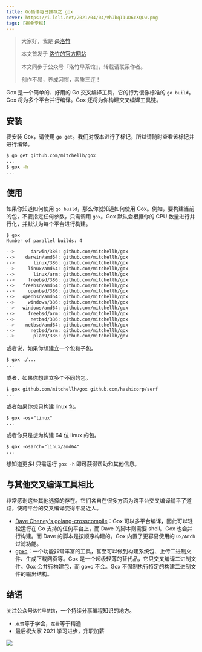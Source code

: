 ```yaml
---
title: Go插件每日推荐之 gox
cover: https://i.loli.net/2021/04/04/VhJbqI1uD6cXQLw.png
tags: [掘金专栏]
---
```


> 大家好，我是 [@洛竹](https://github.com/youngjuning)
>
> 本文首发于 [洛竹的官方网站](https://youngjuning.js.org/)
>
> 本文同步于公众号『洛竹早茶馆』，转载请联系作者。
>
> 创作不易，养成习惯，素质三连！

Gox 是一个简单的、好用的 Go 交叉编译工具，它的行为很像标准的 `go build`。Gox 将为多个平台并行编译。Gox 还将为你构建交叉编译工具链。

## 安装

要安装 Gox，请使用 `go get`。我们对版本进行了标记，所以请随时查看该标记并进行编译。

```sh
$ go get github.com/mitchellh/gox
...
$ gox -h
...
```

## 使用

如果你知道如何使用 `go build`，那么你就知道如何使用 Gox。例如，要构建当前的包，不要指定任何参数，只需调用 `gox`。Gox 默认会根据你的 CPU 数量进行并行化，并默认为每个平台进行构建。

```sh
$ gox
Number of parallel builds: 4

-->      darwin/386: github.com/mitchellh/gox
-->    darwin/amd64: github.com/mitchellh/gox
-->       linux/386: github.com/mitchellh/gox
-->     linux/amd64: github.com/mitchellh/gox
-->       linux/arm: github.com/mitchellh/gox
-->     freebsd/386: github.com/mitchellh/gox
-->   freebsd/amd64: github.com/mitchellh/gox
-->     openbsd/386: github.com/mitchellh/gox
-->   openbsd/amd64: github.com/mitchellh/gox
-->     windows/386: github.com/mitchellh/gox
-->   windows/amd64: github.com/mitchellh/gox
-->     freebsd/arm: github.com/mitchellh/gox
-->      netbsd/386: github.com/mitchellh/gox
-->    netbsd/amd64: github.com/mitchellh/gox
-->      netbsd/arm: github.com/mitchellh/gox
-->       plan9/386: github.com/mitchellh/gox
```

或者说，如果你想建立一个包和子包。

```sh
$ gox ./...
...
```

或者，如果你想建立多个不同的包。

```
$ gox github.com/mitchellh/gox github.com/hashicorp/serf
...
```

或者如果你想只构建 linux 包。

```
$ gox -os="linux"
...
```

或者你只是想为构建 64 位 linux 的包。

```
$ gox -osarch="linux/amd64"
...
```

想知道更多! 只需运行 `gox -h` 即可获得帮助和其他信息。

## 与其他交叉编译工具相比

非常感谢这些其他选择的存在。它们各自在很多方面为跨平台交叉编译铺平了道路，使跨平台的交叉编译变得平易近人。

- [Dave Cheney's golang-crosscompile](https://github.com/davecheney/golang-crosscompile)：Gox 可以多平台编译，因此可以轻松运行在 Go 支持的任何平台上，而 Dave 的脚本则需要 shell。Gox 也会并行构建。而 Dave 的脚本是按顺序构建的。Gox 内置了更容易使用的 `OS/Arch` 过滤功能。
- [goxc](https://github.com/laher/goxc)：一个功能非常丰富的工具，甚至可以做到构建系统包、上传二进制文件、生成下载网页等。Gox 是一个超级轻薄的替代品，它只交叉编译二进制文件。Gox 会并行构建包，而 goxc 不会。Gox 不强制执行特定的构建二进制文件的输出结构。

## 结语

关注公众号`洛竹早茶馆`，一个持续分享编程知识的地方。

- `点赞`等于学会，`在看`等于精通
- 最后祝大家 2021 学习进步，升职加薪

![](https://youngjuning.js.org/img/luozhu.png)
